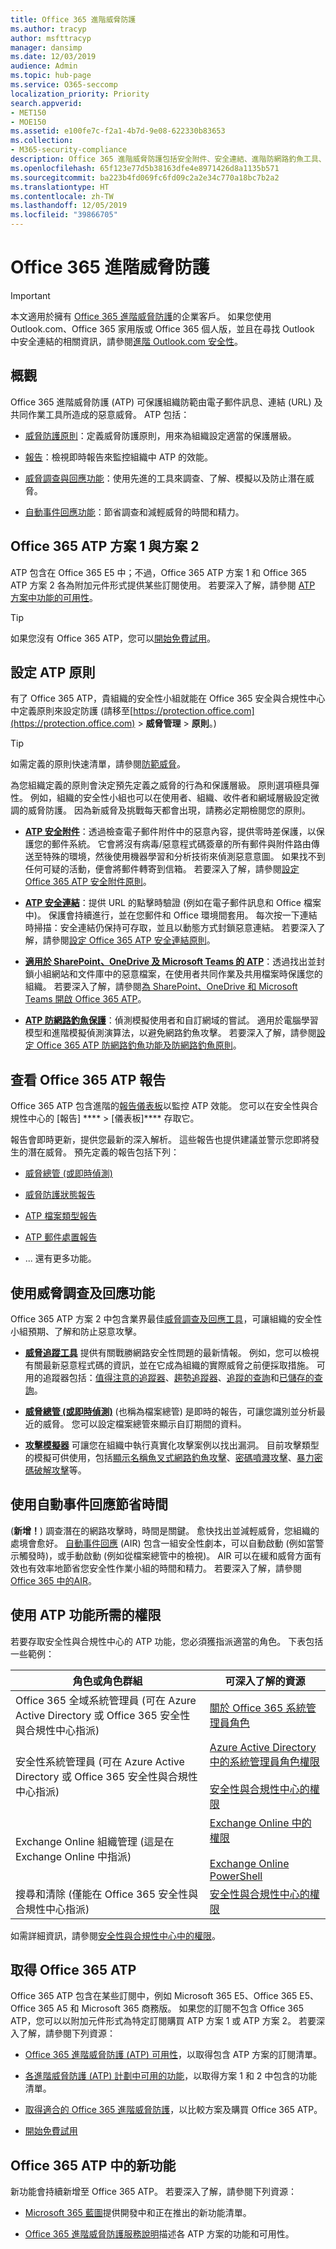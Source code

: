 ```yaml
---
title: Office 365 進階威脅防護
ms.author: tracyp
author: msfttracyp
manager: dansimp
ms.date: 12/03/2019
audience: Admin
ms.topic: hub-page
ms.service: O365-seccomp
localization_priority: Priority
search.appverid:
- MET150
- MOE150
ms.assetid: e100fe7c-f2a1-4b7d-9e08-622330b83653
ms.collection:
- M365-security-compliance
description: Office 365 進階威脅防護包括安全附件、安全連結、進階防網路釣魚工具、報告工具以及威脅情報功能。
ms.openlocfilehash: 65f123e77d5b38163dfe4e8971426d8a1135b571
ms.sourcegitcommit: ba223b4fd069fc6fd09c2a2e34c770a18bc7b2a2
ms.translationtype: HT
ms.contentlocale: zh-TW
ms.lasthandoff: 12/05/2019
ms.locfileid: "39866705"
---
```

# <a name="office-365-advanced-threat-protection"></a>Office 365 進階威脅防護

> [!IMPORTANT]
> 本文適用於擁有 [Office 365 進階威脅防護](https://docs.microsoft.com/office365/servicedescriptions/office-365-advanced-threat-protection-service-description)的企業客戶。 如果您使用 Outlook.com、Office 365 家用版或 Office 365 個人版，並且在尋找 Outlook 中安全連結的相關資訊，請參閱[進階 Outlook.com 安全性](https://support.office.com/article/advanced-outlook-com-security-for-office-365-subscribers-882d2243-eab9-4545-a58a-b36fee4a46e2)。

## <a name="overview"></a>概觀

Office 365 進階威脅防護 (ATP) 可保護組織防範由電子郵件訊息、連結 (URL) 及共同作業工具所造成的惡意威脅。 ATP 包括：

- [威脅防護原則](#configure-atp-policies)：定義威脅防護原則，用來為組織設定適當的保護層級。 

- [報告](#view-office-365-atp-reports)：檢視即時報告來監控組織中 ATP 的效能。 

- [威脅調查與回應功能](#use-threat-investigation-and-response-capabilities)：使用先進的工具來調查、了解、模擬以及防止潛在威脅。 

- [自動事件回應功能](#save-time-with-automated-incident-response)：節省調查和減輕威脅的時間和精力。

## <a name="office-365-atp-plan-1-and-plan-2"></a>Office 365 ATP 方案 1 與方案 2

ATP 包含在 Office 365 E5 中；不過，Office 365 ATP 方案 1 和 Office 365 ATP 方案 2 各為附加元件形式提供某些訂閱使用。 若要深入了解，請參閱 [ATP 方案中功能的可用性](https://docs.microsoft.com/office365/servicedescriptions/office-365-advanced-threat-protection-service-description#feature-availability-across-advanced-threat-protection-atp-plans)。

> [!TIP]
> 如果您沒有 Office 365 ATP，您可以[開始免費試用](https://go.microsoft.com/fwlink/p/?LinkID=698279)。


## <a name="configure-atp-policies"></a>設定 ATP 原則

有了 Office 365 ATP，貴組織的安全性小組就能在 Office 365 安全與合規性中心中定義原則來設定防護 (請移至[https://protection.office.com](https://protection.office.com) > **威脅管理** > **原則**。) 

> [!TIP]
> 如需定義的原則快速清單，請參閱[防範威脅](protect-against-threats.md)。

為您組織定義的原則會決定預先定義之威脅的行為和保護層級。 原則選項極具彈性。 例如，組織的安全性小組也可以在使用者、組織、收件者和網域層級設定微調的威脅防護。 因為新威脅及挑戰每天都會出現，請務必定期檢閱您的原則。  

- **[ATP 安全附件](atp-safe-attachments.md)**：透過檢查電子郵件附件中的惡意內容，提供零時差保護，以保護您的郵件系統。 它會將沒有病毒/惡意程式碼簽章的所有郵件與附件路由傳送至特殊的環境，然後使用機器學習和分析技術來偵測惡意意圖。 如果找不到任何可疑的活動，便會將郵件轉寄到信箱。 若要深入了解，請參閱[設定 Office 365 ATP 安全附件原則](set-up-atp-safe-attachments-policies.md)。

- **[ATP 安全連結](atp-safe-links.md)**：提供 URL 的點擊時驗證 (例如在電子郵件訊息和 Office 檔案中)。 保護會持續進行，並在您郵件和 Office 環境間套用。 每次按一下連結時掃描：安全連結仍保持可存取，並且以動態方式封鎖惡意連結。 若要深入了解，請參閱[設定 Office 365 ATP 安全連結原則](https://docs.microsoft.com/office365/securitycompliance/set-up-atp-safe-links-policies)。 

- **[適用於 SharePoint、OneDrive 及 Microsoft Teams 的 ATP](atp-for-spo-odb-and-teams.md)**：透過找出並封鎖小組網站和文件庫中的惡意檔案，在使用者共同作業及共用檔案時保護您的組織。 若要深入了解，請參閱[為 SharePoint、OneDrive 和 Microsoft Teams 開啟 Office 365 ATP](turn-on-atp-for-spo-odb-and-teams.md)。 

- **[ATP 防網路釣魚保護](atp-anti-phishing.md)**：偵測模擬使用者和自訂網域的嘗試。 適用於電腦學習模型和進階模擬偵測演算法，以避免網路釣魚攻擊。 若要深入了解，請參閱[設定 Office 365 ATP 防網路釣魚功能及防網路釣魚原則](set-up-anti-phishing-policies.md)。

## <a name="view-office-365-atp-reports"></a>查看 Office 365 ATP 報告

Office 365 ATP 包含進階的[報告儀表板](view-reports-for-atp.md)以監控 ATP 效能。 您可以在安全性與合規性中心的 [報告] **** >  [儀表板]**** 存取它。 

報告會即時更新，提供您最新的深入解析。 這些報告也提供建議並警示您即將發生的潛在威脅。 預先定義的報告包括下列： 

- [威脅總管 (或即時偵測)](threat-explorer.md)

- [威脅防護狀態報告](view-reports-for-atp.md#threat-protection-status-report)

- [ATP 檔案類型報告](view-reports-for-atp.md#atp-file-types-report)

- [ATP 郵件處置報告](view-reports-for-atp.md#atp-message-disposition-report)

- ... 還有更多功能。 

## <a name="use-threat-investigation-and-response-capabilities"></a>使用威脅調查及回應功能

Office 365 ATP 方案 2 中包含業界最佳[威脅調查及回應工具](office-365-ti.md)，可讓組織的安全性小組預期、了解和防止惡意攻擊。 

- **[威脅追蹤工具](threat-trackers.md)** 提供有關戰勝網路安全性問題的最新情報。 例如，您可以檢視有關最新惡意程式碼的資訊，並在它成為組織的實際威脅之前便採取措施。 可用的追蹤器包括：[值得注意的追蹤器](threat-trackers.md#noteworthy-trackers)、[趨勢追蹤器](threat-trackers.md#trending-trackers)、[追蹤的查詢](threat-trackers.md#tracked-queries)和[已儲存的查詢](threat-trackers.md#saved-queries)。

- **[威脅總管 (或即時偵測)](threat-explorer.md)** (也稱為檔案總管) 是即時的報告，可讓您識別並分析最近的威脅。 您可以設定檔案總管來顯示自訂期間的資料。

- **[攻擊模擬器](attack-simulator.md)** 可讓您在組織中執行真實化攻擊案例以找出漏洞。 目前攻擊類型的模擬可供使用，包括[顯示名稱魚叉式網路釣魚攻擊](attack-simulator.md#display-name-spear-phishing-attack)、[密碼噴濺攻擊](attack-simulator.md#password-spray-attack)、[暴力密碼破解攻擊](attack-simulator.md#brute-force-password-attack)等。
    
## <a name="save-time-with-automated-incident-response"></a>使用自動事件回應節省時間

(**新增！**) 調查潛在的網路攻擊時，時間是關鍵。 愈快找出並減輕威脅，您組織的處境會愈好。 [自動事件回應](automated-investigation-response-office.md) (AIR) 包含一組安全性劇本，可以自動啟動 (例如當警示觸發時)，或手動啟動 (例如從檔案總管中的檢視)。 AIR 可以在緩和威脅方面有效也有效率地節省您安全性作業小組的時間和精力。 若要深入了解，請參閱 [Office 365 中的AIR](automated-investigation-response-office.md)。

## <a name="permissions-required-to-use-atp-features"></a>使用 ATP 功能所需的權限

若要存取安全性與合規性中心的 ATP 功能，您必須獲指派適當的角色。 下表包括一些範例：

|角色或角色群組  |可深入了解的資源  |
|---------|---------|
|Office 365 全域系統管理員 (可在 Azure Active Directory 或 Office 365 安全性與合規性中心指派) |[關於 Office 365 系統管理員角色](https://docs.microsoft.com/office365/admin/add-users/about-admin-roles)|
|安全性系統管理員 (可在 Azure Active Directory 或 Office 365 安全性與合規性中心指派) |[Azure Active Directory 中的系統管理員角色權限](https://docs.microsoft.com/azure/active-directory/users-groups-roles/directory-assign-admin-roles)<br><br/>[安全性與合規性中心的權限](permissions-in-the-security-and-compliance-center.md)|
|Exchange Online 組織管理 (這是在 Exchange Online 中指派)|[Exchange Online 中的權限](https://docs.microsoft.com/exchange/permissions-exo/permissions-exo)<br><br> [Exchange Online PowerShell](https://docs.microsoft.com/powershell/exchange/exchange-online/exchange-online-powershell)|
|搜尋和清除 (僅能在 Office 365 安全性與合規性中心指派) |[安全性與合規性中心的權限](permissions-in-the-security-and-compliance-center.md) |

如需詳細資訊，請參閱[安全性與合規性中心中的權限](permissions-in-the-security-and-compliance-center.md)。

## <a name="get-office-365-atp"></a>取得 Office 365 ATP

Office 365 ATP 包含在某些訂閱中，例如 Microsoft 365 E5、Office 365 E5、Office 365 A5 和 Microsoft 365 商務版。 如果您的訂閱不包含 Office 365 ATP，您可以以附加元件形式為特定訂閱購買 ATP 方案 1 或 ATP 方案 2。 若要深入了解，請參閱下列資源：

- [Office 365 進階威脅防護 (ATP) 可用性](https://docs.microsoft.com/office365/servicedescriptions/office-365-advanced-threat-protection-service-description#office-365-advanced-threat-protection-atp-availability)，以取得包含 ATP 方案的訂閱清單。

- [各進階威脅防護 (ATP) 計劃中可用的功能](https://docs.microsoft.com/office365/servicedescriptions/office-365-advanced-threat-protection-service-description#feature-availability-across-advanced-threat-protection-atp-plans)，以取得方案 1 和 2 中包含的功能清單。

- [取得適合的 Office 365 進階威脅防護](https://products.office.com/exchange/advance-threat-protection#pmg-allup-content)，以比較方案及購買 Office 365 ATP。

- [開始免費試用](https://go.microsoft.com/fwlink/p/?LinkID=698279)

## <a name="new-features-in-office-365-atp"></a>Office 365 ATP 中的新功能

新功能會持續新增至 Office 365 ATP。 若要深入了解，請參閱下列資源：

- [Microsoft 365 藍圖](https://www.microsoft.com/microsoft-365/roadmap?filters=&searchterms=advanced%2Cthreat%2Cprotection)提供開發中和正在推出的新功能清單。

- [Office 365 進階威脅防護服務說明](https://docs.microsoft.com/office365/servicedescriptions/office-365-advanced-threat-protection-service-description#whats-new-in-office-365-advanced-threat-protection-atp)描述各 ATP 方案的功能和可用性。
